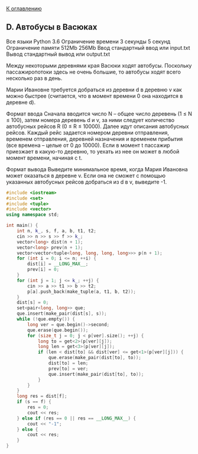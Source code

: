 [К оглавлению](../../README.md)

## D. Автобусы в Васюках

Все языки	Python 3.6
Ограничение времени	3 секунды	5 секунд
Ограничение памяти	512Mb	256Mb
Ввод	стандартный ввод или input.txt
Вывод	стандартный вывод или output.txt

Между некоторыми деревнями края Васюки ходят автобусы. Поскольку пассажиропотоки здесь не очень большие, то автобусы ходят всего несколько раз в день.

Марии Ивановне требуется добраться из деревни d в деревню v как можно быстрее (считается, что в момент времени 0 она находится в деревне d).

Формат ввода
Сначала вводится число N – общее число деревень (1 ≤ N ≤ 100), затем номера деревень d и v, за ними следует количество автобусных рейсов R (0 ≤ R ≤ 10000). Далее идут описания автобусных рейсов. Каждый рейс задается номером деревни отправления, временем отправления, деревней назначения и временем прибытия (все времена – целые от 0 до 10000). Если в момент t пассажир приезжает в какую-то деревню, то уехать из нее он может в любой момент времени, начиная с t.

Формат вывода
Выведите минимальное время, когда Мария Ивановна может оказаться в деревне v. Если она не сможет с помощью указанных автобусных рейсов добраться из d в v, выведите -1.

```cpp
#include <iostream>
#include <set>
#include <tuple>
#include <vector>
using namespace std;

int main() {
    int n, k_, s, f, a, b, t1, t2;
    cin >> n >> s >> f >> k_;
    vector<long> dist(n + 1);
    vector<long> prev(n + 1);
    vector<vector<tuple<long, long, long, long>>> p(n + 1);
    for (int i = 0; i <= n; ++i) {
        dist[i] = __LONG_MAX__;
        prev[i] = 0;
    }
    for (int j = 1; j <= k_; ++j) {
        cin >> a >> t1 >> b >> t2;
        p[a].push_back(make_tuple(a, t1, b, t2));
    }
    dist[s] = 0;
    set<pair<long, long>> que;
    que.insert(make_pair(dist[s], s));
    while (!que.empty()) {
        long ver = que.begin()->second;
        que.erase(que.begin());
        for (size_t j = 0; j < p[ver].size(); ++j) {
            long to = get<2>(p[ver][j]);
            long len = get<3>(p[ver][j]);
            if (len < dist[to] && dist[ver] <= get<1>(p[ver][j])) {
                que.erase(make_pair(dist[to], to));
                dist[to] = len;
                prev[to] = ver;
                que.insert(make_pair(dist[to], to));
            }
        }
    }
    long res = dist[f];
    if (s == f) {
        res = 0;
        cout << res;
    } else if (res == 0 || res == __LONG_MAX__) {
        cout << "-1";
    } else {
        cout << res;
    }
}
```